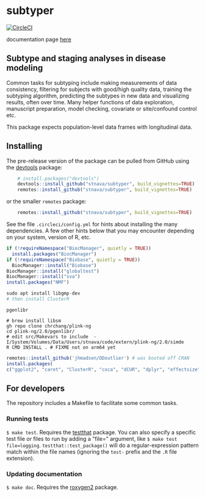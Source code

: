 # subtyper

[![CircleCI](https://circleci.com/gh/stnava/subtyper/tree/master.svg?style=svg)](https://circleci.com/gh/stnava/subtyper/tree/master)

documentation page [here](https://stnava.github.io/subtyper/)

## Subtype and staging analyses in disease modeling

Common tasks for subtyping include making measurements of data consistency,
filtering for subjects with good/high quality data, training the subtyping 
algorithm, predicting the subtypes in new data and visualizing results, 
often over time.  Many helper functions of data exploration, manuscript 
preparation, model checking, covariate or site/confound control etc.

This package expects population-level data frames with longitudinal data.


## Installing

The pre-release version of the package can be pulled from GitHub using the [devtools](https://github.com/r-lib/devtools) package:

```r
    # install.packages("devtools")
    devtools::install_github("stnava/subtyper", build_vignettes=TRUE)
    remotes::install_github("stnava/subtyper", build_vignettes=TRUE)
```

or the smaller `remotes` package:

```r
    remotes::install_github("stnava/subtyper", build_vignettes=TRUE)
```

See the file `.circleci/config.yml` for hints about installing the many dependencies.  A few other hints below that you may encounter depending on your system, version of R, etc.

```r
if (!requireNamespace("BiocManager", quietly = TRUE))
  install.packages("BiocManager")
if (!requireNamespace("Biobase", quietly = TRUE))
  BiocManager::install("Biobase")
BiocManager::install("globaltest")
BiocManager::install("sva")
install.packages("NMF")
```

```r
sudo apt install libgmp-dev
# then install ClusterR
```

`pgenlibr`

```
# brew install libsm
gh repo clone chrchang/plink-ng
cd plink-ng/2.0/pgenlibr/
# edit src/Makevars to include  -I/System/Volumes/Data/Users/stnava/code/extern/plink-ng/2.0/simde
R CMD INSTALL . # FIXME not on arm64 yet
```

```R
remotes::install_github('jhmadsen/DDoutlier') # was booted off CRAN
install.packages( 
c("ggplot2", "caret", "ClusterR", "coca", "dCUR", "dplyr", "effectsize", "Evacluster", "flexclust", "fpc", "gaston", "ggpubr", "ggthemes", "ggstatsplot", "ggbeeswarm", "globaltest", "gridExtra", "imbalance", "mlr3", "mlr3cluster", "mlr3pipelines", "wesanderson", "Hmisc", "plyr", "data.table", "mclust", "NMF", "pheatmap", "gprofiler2", "magrittr",  "fastICA", "pgenlibr", "VarSelLCM", "visreg"))
```

## For developers

The repository includes a Makefile to facilitate some common tasks.

### Running tests

`$ make test`. Requires the [testthat](http://testthat.r-lib.org/) package. You can also specify a specific test file or files to run by adding a "file=" argument, like `$ make test file=logging`. `testthat::test_package()` will do a regular-expression pattern match within the file names (ignoring the `test-` prefix and the `.R` file extension).

### Updating documentation

`$ make doc`. Requires the [roxygen2](https://github.com/klutometis/roxygen) package.
